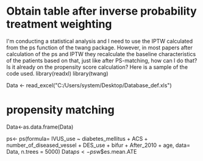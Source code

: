 
# Obtain table after inverse probability treatment weighting

I'm conducting a statistical analysis and I need to use the IPTW calculated from the ps function of the twang package.
However, in most papers after calculation of the ps and IPTW they recalculate the baseline characteristics of the patients based on that, just like after PS-matching, how can I do that? Is it already on the propensity score calculation?
Here is a sample of the code used.
library(readxl)
library(twang)

Data <- read_excel("C:/Users/system/Desktop/Database_def.xls")

# propensity matching

Data<-as.data.frame(Data) 

ps<- ps(formula= IVUS_use ~ diabetes_mellitus + ACS + number_of_diseased_vessel + DES_use + 
              bifur + After_2010 + age, data= Data, n.trees = 5000)
Data$ps<-ps$w$es.mean.ATE


        